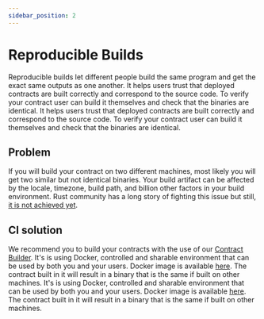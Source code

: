 ```yaml
---
sidebar_position: 2
---
```


# Reproducible Builds
Reproducible builds let different people build the same program and get the exact same outputs as one another. It helps users trust that deployed contracts are built correctly and correspond to the source code. To verify your contract user can build it themselves and check that the binaries are identical. It helps users trust that deployed contracts are built correctly and correspond to the source code. To verify your contract user can build it themselves and check that the binaries are identical.

## Problem
If you will build your contract on two different machines, most likely you will get two similar but not identical binaries. Your build artifact can be affected by the locale, timezone, build path, and billion other factors in your build environment. Rust community has a long story of fighting this issue but still, [it is not achieved yet](https://github.com/rust-lang/rust/labels/A-reproducibility).

## CI solution
We recommend you to build your contracts with the use of our [Contract Builder](https://github.com/near/near-sdk-rs/tree/master/contract-builder). It's is using Docker, controlled and sharable environment that can be used by both you and your users. Docker image is available [here](https://hub.docker.com/r/nearprotocol/contract-builder). The contract built in it will result in a binary that is the same if built on other machines. It's is using Docker, controlled and sharable environment that can be used by both you and your users. Docker image is available [here](https://hub.docker.com/r/nearprotocol/contract-builder). The contract built in it will result in a binary that is the same if built on other machines.
